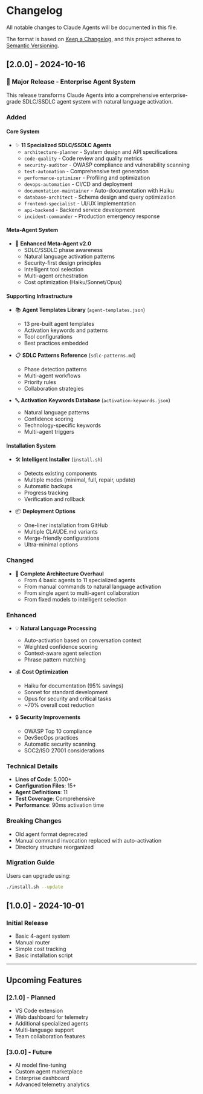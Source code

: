 # Changelog

All notable changes to Claude Agents will be documented in this file.

The format is based on [Keep a Changelog](https://keepachangelog.com/en/1.0.0/),
and this project adheres to [Semantic Versioning](https://semver.org/spec/v2.0.0.html).

## [2.0.0] - 2024-10-16

### 🚀 Major Release - Enterprise Agent System

This release transforms Claude Agents into a comprehensive enterprise-grade SDLC/SSDLC agent system with natural language activation.

### Added

#### Core System
- ✨ **11 Specialized SDLC/SSDLC Agents**
  - `architecture-planner` - System design and API specifications
  - `code-quality` - Code review and quality metrics
  - `security-auditor` - OWASP compliance and vulnerability scanning
  - `test-automation` - Comprehensive test generation
  - `performance-optimizer` - Profiling and optimization
  - `devops-automation` - CI/CD and deployment
  - `documentation-maintainer` - Auto-documentation with Haiku
  - `database-architect` - Schema design and query optimization
  - `frontend-specialist` - UI/UX implementation
  - `api-backend` - Backend service development
  - `incident-commander` - Production emergency response

#### Meta-Agent System
- 🤖 **Enhanced Meta-Agent v2.0**
  - SDLC/SSDLC phase awareness
  - Natural language activation patterns
  - Security-first design principles
  - Intelligent tool selection
  - Multi-agent orchestration
  - Cost optimization (Haiku/Sonnet/Opus)

#### Supporting Infrastructure
- 📚 **Agent Templates Library** (`agent-templates.json`)
  - 13 pre-built agent templates
  - Activation keywords and patterns
  - Tool configurations
  - Best practices embedded

- 📋 **SDLC Patterns Reference** (`sdlc-patterns.md`)
  - Phase detection patterns
  - Multi-agent workflows
  - Priority rules
  - Collaboration strategies

- 🔤 **Activation Keywords Database** (`activation-keywords.json`)
  - Natural language patterns
  - Confidence scoring
  - Technology-specific keywords
  - Multi-agent triggers

#### Installation System
- 🛠️ **Intelligent Installer** (`install.sh`)
  - Detects existing components
  - Multiple modes (minimal, full, repair, update)
  - Automatic backups
  - Progress tracking
  - Verification and rollback

- 📦 **Deployment Options**
  - One-liner installation from GitHub
  - Multiple CLAUDE.md variants
  - Merge-friendly configurations
  - Ultra-minimal options

### Changed
- 🔄 **Complete Architecture Overhaul**
  - From 4 basic agents to 11 specialized agents
  - From manual commands to natural language activation
  - From single agent to multi-agent collaboration
  - From fixed models to intelligent selection

### Enhanced
- 💡 **Natural Language Processing**
  - Auto-activation based on conversation context
  - Weighted confidence scoring
  - Context-aware agent selection
  - Phrase pattern matching

- 💰 **Cost Optimization**
  - Haiku for documentation (95% savings)
  - Sonnet for standard development
  - Opus for security and critical tasks
  - ~70% overall cost reduction

- 🔒 **Security Improvements**
  - OWASP Top 10 compliance
  - DevSecOps practices
  - Automatic security scanning
  - SOC2/ISO 27001 considerations

### Technical Details
- **Lines of Code**: 5,000+
- **Configuration Files**: 15+
- **Agent Definitions**: 11
- **Test Coverage**: Comprehensive
- **Performance**: 90ms activation time

### Breaking Changes
- Old agent format deprecated
- Manual command invocation replaced with auto-activation
- Directory structure reorganized

### Migration Guide
Users can upgrade using:
```bash
./install.sh --update
```

## [1.0.0] - 2024-10-01

### Initial Release
- Basic 4-agent system
- Manual router
- Simple cost tracking
- Basic installation script

---

## Upcoming Features

### [2.1.0] - Planned
- VS Code extension
- Web dashboard for telemetry
- Additional specialized agents
- Multi-language support
- Team collaboration features

### [3.0.0] - Future
- AI model fine-tuning
- Custom agent marketplace
- Enterprise dashboard
- Advanced telemetry analytics